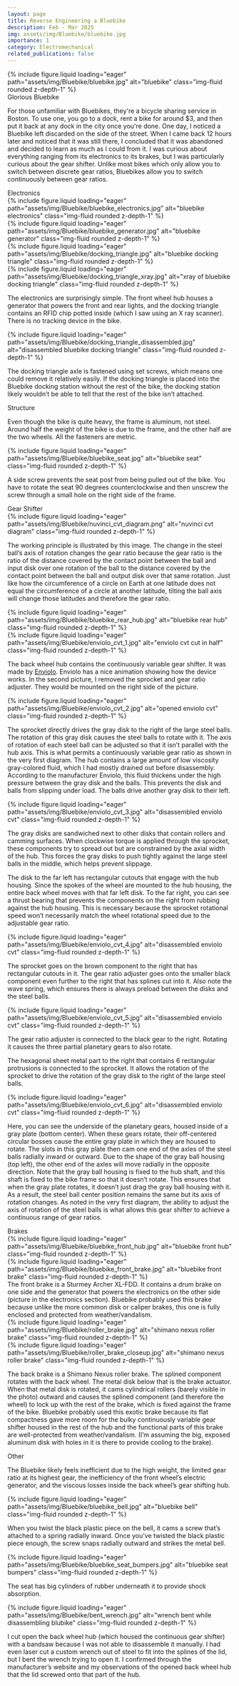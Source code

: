 ```yaml
---
layout: page
title: Reverse Engineering a Bluebike
description: Feb - Mar 2025
img: assets/img/Bluebike/bluebike.jpg
importance: 1
category: Electromechanical
related_publications: false
---
```



<div class="row justify-content-center">
    <div class="col-sm-12">
        {% include figure.liquid loading="eager" path="assets/img/Bluebike/bluebike.jpg" alt="bluebike" class="img-fluid rounded z-depth-1" %}
        <div class="caption mt-0">
            Glorious Bluebike
        </div>
    </div>
</div>

For those unfamiliar with Bluebikes, they're a bicycle sharing service in Boston. To use one, you go to a dock, rent a bike for around <span>&#36;</span>3, and then put it back at any dock in the city once you're done. One day, I noticed a Bluebike left discarded on the side of the street. When I came back 12 hours later and noticed that it was still there, I concluded that it was abandoned and decided to learn as much as I could from it. I was curious about everything ranging from its electronics to its brakes, but I was particularly curious about the gear shifter. Unlike most bikes which only allow you to switch between discrete gear ratios, Bluebikes allow you to switch continuously between gear ratios.

<div class="h2"> Electronics </div>

<div class="row justify-content-center">
    <div class="col-sm-7 mt-3">
        {% include figure.liquid loading="eager" path="assets/img/Bluebike/bluebike_electronics.jpg" alt="bluebike electronics" class="img-fluid rounded z-depth-1" %}
    </div>
    <div class="col-sm-5 mt-3">
        {% include figure.liquid loading="eager" path="assets/img/Bluebike/bluebike_generator.jpg" alt="bluebike generator" class="img-fluid rounded z-depth-1" %}
    </div>
</div>
<div class="row justify-content-center">
    <div class="col-sm-4 mt-3">
        {% include figure.liquid loading="eager" path="assets/img/Bluebike/docking_triangle.jpg" alt="bluebike docking triangle" class="img-fluid rounded z-depth-1" %}
    </div>
    <div class="col-sm-4 mt-3">
        {% include figure.liquid loading="eager" path="assets/img/Bluebike/docking_triangle_xray.jpg" alt="xray of bluebike docking triangle" class="img-fluid rounded z-depth-1" %}
    </div>
</div>

The electronics are surprisingly simple. The front wheel hub houses a generator that powers the front and rear lights, and the docking triangle contains an RFID chip potted inside (which I saw using an X ray scanner). There is no tracking device in the bike.

<div class="row justify-content-center">
    <div class="col-sm-8 mt-3">
        {% include figure.liquid loading="eager" path="assets/img/Bluebike/docking_triangle_disassembled.jpg" alt="disassembled bluebike docking triangle" class="img-fluid rounded z-depth-1" %}
    </div>
</div>

The docking triangle axle is fastened using set screws, which means one could remove it relatively easily. If the docking triangle is placed into the Bluebike docking station without the rest of the bike, the docking station likely wouldn’t be able to tell that the rest of the bike isn’t attached.

<div class="h2"> Structure </div>

Even though the bike is quite heavy, the frame is aluminum, not steel. Around half the weight of the bike is due to the frame, and the other half are the two wheels. All the fasteners are metric.

<div class="row justify-content-center">
    <div class="col-sm-4 mt-3">
        {% include figure.liquid loading="eager" path="assets/img/Bluebike/bluebike_seat.jpg" alt="bluebike seat" class="img-fluid rounded z-depth-1" %}
    </div>
</div>

A side screw prevents the seat post from being pulled out of the bike. You have to rotate the seat 90 degrees counterclockwise and then unscrew the screw through a small hole on the right side of the frame.

<div class="h2"> Gear Shifter </div>

<div class="row justify-content-center">
    <div class="col-sm-8 mt-3">
        {% include figure.liquid loading="eager" path="assets/img/Bluebike/nuvinci_cvt_diagram.png" alt="nuvinci cvt diagram" class="img-fluid rounded z-depth-1" %}
    </div>
</div>

The working principle is illustrated by this image. The change in the steel ball’s axis of rotation changes the gear ratio because the gear ratio is the ratio of the distance covered by the contact point between the ball and input disk over one rotation of the ball to the distance covered by the contact point between the ball and output disk over that same rotation. Just like how the circumference of a circle on Earth at one latitude does not equal the circumference of a circle at another latitude, tilting the ball axis will change those latitudes and therefore the gear ratio.

<div class="row justify-content-center">
    <div class="col-sm-6 mt-3">
        {% include figure.liquid loading="eager" path="assets/img/Bluebike/bluebike_rear_hub.jpg" alt="bluebike rear hub" class="img-fluid rounded z-depth-1" %}
    </div>
    <div class="col-sm-6 mt-3">
        {% include figure.liquid loading="eager" path="assets/img/Bluebike/enviolo_cvt_1.jpg" alt="enviolo cvt cut in half" class="img-fluid rounded z-depth-1" %}
    </div>
</div>

The back wheel hub contains the continuously variable gear shifter. It was made by <a href="https://enviolo.com/products/">Enviolo</a>. Enviolo has a nice animation showing how the device works. In the second picture, I removed the sprocket and gear ratio adjuster. They would be mounted on the right side of the picture.

<div class="row justify-content-center">
    <div class="col-sm-8 mt-3">
        {% include figure.liquid loading="eager" path="assets/img/Bluebike/enviolo_cvt_2.jpg" alt="opened enviolo cvt" class="img-fluid rounded z-depth-1" %}
    </div>
</div>

The sprocket directly drives the gray disk to the right of the large steel balls. The rotation of this gray disk causes the steel balls to rotate with it. The axis of rotation of each steel ball can be adjusted so that it isn’t parallel with the hub axis. This is what permits a continuously variable gear ratio as shown in the very first diagram. The hub contains a large amount of low viscosity gray-colored fluid, which I had mostly drained out before disassembly. According to the manufacturer Enviolo, this fluid thickens under the high pressure between the gray disk and the balls. This prevents the disk and balls from slipping under load. The balls drive another gray disk to their left.

<div class="row justify-content-center">
    <div class="col-sm-12 mt-3">
        {% include figure.liquid loading="eager" path="assets/img/Bluebike/enviolo_cvt_3.jpg" alt="disassembled enviolo cvt" class="img-fluid rounded z-depth-1" %}
    </div>
</div>

The gray disks are sandwiched next to other disks that contain rollers and camming surfaces. When clockwise torque is applied through the sprocket, these components try to spread out but are constrained by the axial width of the hub. This forces the gray disks to push tightly against the large steel balls in the middle, which helps prevent slippage.

The disk to the far left has rectangular cutouts that engage with the hub housing. Since the spokes of the wheel are mounted to the hub housing, the entire back wheel moves with that far left disk. To the far right, you can see a thrust bearing that prevents the components on the right from rubbing against the hub housing. This is necessary because the sprocket rotational speed won’t necessarily match the wheel rotational speed due to the adjustable gear ratio.

<div class="row justify-content-center">
    <div class="col-sm-8 mt-3">
        {% include figure.liquid loading="eager" path="assets/img/Bluebike/enviolo_cvt_4.jpg" alt="disassembled enviolo cvt" class="img-fluid rounded z-depth-1" %}
    </div>
</div>

The sprocket goes on the brown component to the right that has rectangular cutouts in it. The gear ratio adjuster goes onto the smaller black component even further to the right that has splines cut into it. Also note the wave spring, which ensures there is always preload between the disks and the steel balls.

<div class="row justify-content-center">
    <div class="col-sm-8 mt-3">
        {% include figure.liquid loading="eager" path="assets/img/Bluebike/enviolo_cvt_5.jpg" alt="disassembled enviolo cvt" class="img-fluid rounded z-depth-1" %}
    </div>
</div>

The gear ratio adjuster is connected to the black gear to the right. Rotating it causes the three partial planetary gears to also rotate.

The hexagonal sheet metal part to the right that contains 6 rectangular protrusions is connected to the sprocket. It allows the rotation of the sprocket to drive the rotation of the gray disk to the right of the large steel balls.

<div class="row justify-content-center">
    <div class="col-sm-12 mt-3">
        {% include figure.liquid loading="eager" path="assets/img/Bluebike/enviolo_cvt_6.jpg" alt="disassembled enviolo cvt" class="img-fluid rounded z-depth-1" %}
    </div>
</div>

Here, you can see the underside of the planetary gears, housed inside of a gray plate (bottom center). When these gears rotate, their off-centered circular bosses cause the entire gray plate in which they are housed to rotate. The slots in this gray plate then cam one end of the axles of the steel balls radially inward or outward. Due to the shape of the gray ball housing (top left), the other end of the axles will move radially in the opposite direction. Note that the gray ball housing is fixed to the hub shaft, and this shaft is fixed to the bike frame so that it doesn’t rotate. This ensures that when the gray plate rotates, it doesn’t just drag the gray ball housing with it. As a result, the steel ball center position remains the same but its axis of rotation changes. As noted in the very first diagram, the ability to adjust the axis of rotation of the steel balls is what allows this gear shifter to achieve a continuous range of gear ratios.

<div class="h2"> Brakes </div>

<div class="row justify-content-center">
    <div class="col-sm-4 mt-3">
        {% include figure.liquid loading="eager" path="assets/img/Bluebike/bluebike_front_hub.jpg" alt="bluebike front hub" class="img-fluid rounded z-depth-1" %}
    </div>
    <div class="col-sm-8 mt-3">
        {% include figure.liquid loading="eager" path="assets/img/Bluebike/bluebike_front_brake.jpg" alt="bluebike front brake" class="img-fluid rounded z-depth-1" %}
    </div>
</div>
The front brake is a Sturmey Archer XL-FDD. It contains a drum brake on one side and the generator that powers the electronics on the other side (picture in the electronics section). Bluebike probably used this brake because unlike the more common disk or caliper brakes, this one is fully enclosed and protected from weather/vandalism.

<div class="row justify-content-center">
    <div class="col-sm-5 mt-3">
        {% include figure.liquid loading="eager" path="assets/img/Bluebike/roller_brake.jpg" alt="shimano nexus roller brake" class="img-fluid rounded z-depth-1" %}
    </div>
    <div class="col-sm-7 mt-3">
        {% include figure.liquid loading="eager" path="assets/img/Bluebike/roller_brake_closeup.jpg" alt="shimano nexus roller brake" class="img-fluid rounded z-depth-1" %}
    </div>
</div>

The back brake is a Shimano Nexus roller brake. The splined component rotates with the back wheel. The metal disk below that is the brake actuator. When that metal disk is rotated, it cams cylindrical rollers (barely visible in the photo) outward and causes the splined component (and therefore the wheel) to lock up with the rest of the brake, which is fixed against the frame of the bike. Bluebike probably used this exotic brake because its flat compactness gave more room for the bulky continuously variable gear shifter housed in the rest of the hub and the functional parts of this brake are well-protected from weather/vandalism. (I’m assuming the big, exposed aluminum disk with holes in it is there to provide cooling to the brake).

<div class="h2"> Other </div>

The Bluebike likely feels inefficient due to the high weight, the limited gear ratio at its highest gear, the inefficiency of the front wheel’s electric generator, and the viscous losses inside the back wheel’s gear shifting hub.

<div class="row justify-content-center">
    <div class="col-sm-10 mt-3">
        {% include figure.liquid loading="eager" path="assets/img/Bluebike/bluebike_bell.jpg" alt="bluebike bell" class="img-fluid rounded z-depth-1" %}
    </div>
</div>

When you twist the black plastic piece on the bell, it cams a screw that’s attached to a spring radially inward. Once you’ve twisted the black plastic piece enough, the screw snaps radially outward and strikes the metal bell.

<div class="row justify-content-center">
    <div class="col-sm-6 mt-3">
        {% include figure.liquid loading="eager" path="assets/img/Bluebike/bluebike_seat_bumpers.jpg" alt="bluebike seat bumpers" class="img-fluid rounded z-depth-1" %}
    </div>
</div>

The seat has big cylinders of rubber underneath it to provide shock absorption.

<div class="row justify-content-center">
    <div class="col-sm-8 mt-3">
        {% include figure.liquid loading="eager" path="assets/img/Bluebike/bent_wrench.jpg" alt="wrench bent while disassembling blubike" class="img-fluid rounded z-depth-1" %}
    </div>
</div>

I cut open the back wheel hub (which housed the continuous gear shifter) with a bandsaw because I was not able to disassemble it manually. I had even laser cut a custom wrench out of steel to fit into the splines of the lid, but I bent the wrench trying to open it. I confirmed through the manufacturer’s website and my observations of the opened back wheel hub that the lid screwed onto that part of the hub.

